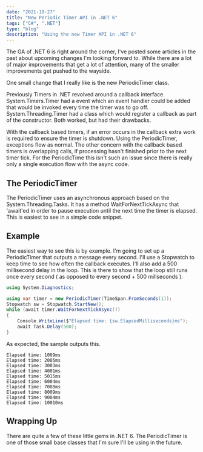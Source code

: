 ```yaml
---
date: "2021-10-27"
title: "New Periodic Timer API in .NET 6"
tags: ["C#", ".NET"]
type: "blog"
description: "Using the new Timer API in .NET 6"
---
```


The GA of .NET 6 is right around the corner, I've posted some articles in the past about upcoming changes I'm looking forward to.
While there are a lot of major improvements that get a lot of attention, many of the smaller improvements get pushed to the wayside.

One small change that I really like is the new PeriodicTimer class.

Previously Timers in .NET revolved around a callback interface.
System.Timers.Timer had a event which an event handler could be added that would be invoked every time the timer was to go off.
System.Threading.Timer had a class which would register a callback as part of the constructor.
Both worked, but had their drawbacks.

With the callback based timers, if an error occurs in the callback extra work is required to ensure the timer is shutdown.
Using the PeriodicTimer, exceptions flow as normal.
The other concern with the callback based timers is overlapping calls, if processing hasn't finished prior to the next timer tick.
For the PeriodicTime this isn't such an issue since there is really only a single execution flow with the async code.

## The PeriodicTimer

The PeriodicTimer uses an asynchronous approach based on the System.Threading.Tasks.
It has a method WaitForNextTickAsync that 'await'ed in order to pause execution until the next time the timer is elapsed.
This is easiest to see in a simple code snippet.

## Example

The easiest way to see this is by example.
I'm going to set up a PeriodicTimer that outputs a message every second.
I'll use a Stopwatch to keep time to see how often the callback executes.
I'll also add a 500 millisecond delay in the loop.
This is there to show that the loop still runs once every second ( as opposed to every second + 500 millseconds ).

```C#
using System.Diagnostics;

using var timer = new PeriodicTimer(TimeSpan.FromSeconds(1));
Stopwatch sw = Stopwatch.StartNew();
while (await timer.WaitForNextTickAsync())
{
    Console.WriteLine($"Elapsed time: {sw.ElapsedMilliseconds}ms");
    await Task.Delay(500);
}
```

As expected, the sample outputs this.

```
Elapsed time: 1009ms
Elapsed time: 2005ms
Elapsed time: 3003ms
Elapsed time: 4001ms
Elapsed time: 5015ms
Elapsed time: 6004ms
Elapsed time: 7008ms
Elapsed time: 8009ms
Elapsed time: 9004ms
Elapsed time: 10010ms
```


## Wrapping Up

There are quite a few of these little gems in .NET 6.
The PeriodicTimer is one of those small base classes that I'm sure I'll be using in the future.
